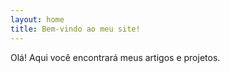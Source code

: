 ```yaml
---
layout: home
title: Bem-vindo ao meu site!
---
```


Olá! Aqui você encontrará meus artigos e projetos.

